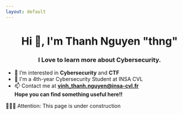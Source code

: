 ```yaml
---
layout: default
---
```


<h1 align="center">Hi 👋, I'm Thanh Nguyen "thng"</h1>
<h3 align="center">I Love to learn more about Cybersecurity.</h3>

- 🔭 I’m interested in **Cybersecurity** and **CTF**
- 🌱 I'm a 4th-year Cybersecurity Student at INSA CVL
- 📫 Contact me at **vinh_thanh.nguyen@insa-cvl.fr**
</br>**Hope you can find something useful here!!**

🚧🚧🚧 Attention: This page is under construction

